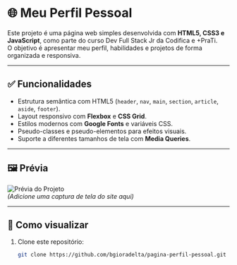 # 🌐 Meu Perfil Pessoal

Este projeto é uma página web simples desenvolvida com **HTML5, CSS3 e JavaScript**, como parte do curso Dev Full Stack Jr da Codifica e +PraTi.  
O objetivo é apresentar meu perfil, habilidades e projetos de forma organizada e responsiva.

---

## ✅ Funcionalidades
- Estrutura semântica com HTML5 (`header`, `nav`, `main`, `section`, `article`, `aside`, `footer`).
- Layout responsivo com **Flexbox** e **CSS Grid**.
- Estilos modernos com **Google Fonts** e variáveis CSS.
- Pseudo-classes e pseudo-elementos para efeitos visuais.
- Suporte a diferentes tamanhos de tela com **Media Queries**.

---

## 🖼️ Prévia
![Prévia do Projeto](screenshot.png)  
*(Adicione uma captura de tela do site aqui)*

---

## 🚀 Como visualizar
1. Clone este repositório:
   ```bash
   git clone https://github.com/bgioradelta/pagina-perfil-pessoal.git
